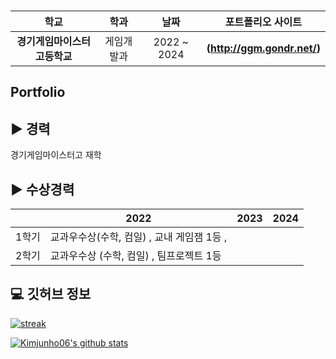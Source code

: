 ### 
| **학교** | **학과** | **날짜** | **포트폴리오 사이트** |
|:--------:|:--------:|:--------:|:--------:|
| **경기게임마이스터고등학교** | 게임개발과 | 2022 ~ 2024 | **(http://ggm.gondr.net/)** |

## Portfolio

<h2 align="left">▶ 경력</h2>

경기게임마이스터고 재학

<h2 align="left">▶ 수상경력</h2>

| | 2022 | 2023 | 2024 |
| ------ | ------ | ------ | ------ |
| 1학기 | 교과우수상(수학, 컴일) , 교내 게임잼 1등 , | | |
| 2학기 | 교과우수상 (수학, 컴일) , 팀프로젝트 1등 | | |

<h2 align="left">💻 깃허브 정보</h2>

[![streak](https://github-readme-streak-stats.herokuapp.com/?user=Kimjunho06&theme=calm)](https://github.com/Kimjunho06)

[![Kimjunho06's github stats](https://github-readme-stats.vercel.app/api?username=Kimjunho06&show_icons=true&theme=dracula)](https://github.com/Kimjunho06)


<!--
**Kimjunho06/Kimjunho06** is a ✨ _special_ ✨ repository because its `README.md` (this file) appears on your GitHub profile.
-->

